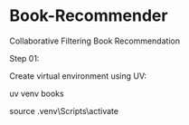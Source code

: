 # Book-Recommender
Collaborative Filtering Book Recommendation

Step 01:

Create virtual environment using UV:

uv venv books

source .venv\Scripts\activate

